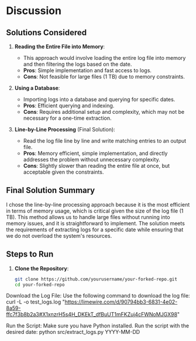 # Discussion

## Solutions Considered
1. **Reading the Entire File into Memory**: 
   - This approach would involve loading the entire log file into memory and then filtering the logs based on the date. 
   - **Pros**: Simple implementation and fast access to logs.
   - **Cons**: Not feasible for large files (1 TB) due to memory constraints.

2. **Using a Database**:
   - Importing logs into a database and querying for specific dates.
   - **Pros**: Efficient querying and indexing.
   - **Cons**: Requires additional setup and complexity, which may not be necessary for a one-time extraction.

3. **Line-by-Line Processing** (Final Solution):
   - Read the log file line by line and write matching entries to an output file.
   - **Pros**: Memory efficient, simple implementation, and directly addresses the problem without unnecessary complexity.
   - **Cons**: Slightly slower than reading the entire file at once, but acceptable given the constraints.

## Final Solution Summary
I chose the line-by-line processing approach because it is the most efficient in terms of memory usage, which is critical given the size of the log file (1 TB). This method allows us to handle large files without running into memory issues, and it is straightforward to implement. The solution meets the requirements of extracting logs for a specific date while ensuring that we do not overload the system's resources.

## Steps to Run
1. **Clone the Repository**:
   ```bash
   git clone https://github.com/yourusername/your-forked-repo.git
   cd your-forked-repo


Download the Log File: Use the following command to download the log file:
curl -L -o test_logs.log "https://limewire.com/d/90794bb3-6831-4e02-8a59-ffc7f3b8b2a3#X1xnzrH5s4H_DKEkT_dfBuUT1mFKZuj4cFWNoMJGX98"

Run the Script: Make sure you have Python installed. Run the script with the desired date:
python src/extract_logs.py YYYY-MM-DD

